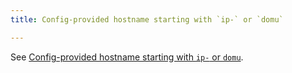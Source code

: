 ```yaml
---
title: Config-provided hostname starting with `ip-` or `domu`

---
```


See [Config-provided hostname starting with `ip-` or `domu`](https://github.com/DataDog/datadog-agent/blob/master/docs/agent/hostname_force_config_as_canonical.md).
